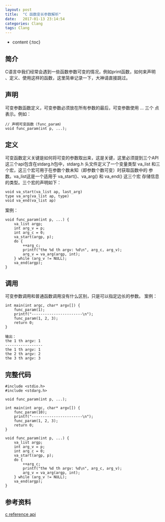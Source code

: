 ```yaml
---
layout: post
title:  "C 函数变长参数解析"
date:   2017-01-13 23:14:54
categories: Clang
tags: Clang
---
```


* content
{:toc}

## 简介

C语言中我们经常会遇到一些函数参数可变的情况，例如print函数，如何来声明
、定义、使用这样的函数，这里简单记录一下，大神请直接跳过。



## 声明

可变参数函数定义，可变参数必须放在所有参数的最后，可变参数使用 ... 三个
点表示。例如：

```
// 声明可变函数（func_param）
void func_param(int p, ...);
```

## 定义

可变函数定义关键是如何将可变的参数取出来，这是关键，这里必须提到三个API
这三个api包含在stdarg.h包中，stdarg.h 头文件定义了一个变量类型 va_list 
和三个宏，这三个宏可用于在参数个数未知（即参数个数可变）时获取函数中的
参数。va_list这是一个适用于 va_start()、va_arg() 和 va_end() 这三个宏
存储信息的类型。三个宏的声明如下：

```
void va_start(va_list ap, last_arg)
type va_arg(va_list ap, type)
void va_end(va_list ap)
```

案例：

```
void func_param(int p, ...) {
	va_list argp;
	int arg_v = p;
	int arg_c = 0;
	va_start(argp, p);
	do {
		++arg_c;
		printf("the %d th argv: %d\n", arg_c, arg_v);
		arg_v = va_arg(argp, int);
	} while (arg_v != NULL);
	va_end(argp);
}
```

## 调用

可变参数调用和普通函数调用没有什么区别，只是可以指定边长的参数。
案例：

```
int main(int argc, char* argv[]) {
	func_param(1);
	printf("-----------------------\n");
	func_param(1, 2, 3);
	return 0;
}

输出：
the 1 th argv: 1
-----------------
the 1 th argv: 1
the 2 th argv: 2
the 3 th argv: 3
```

## 完整代码

```
#include <stdio.h>
#include <stdarg.h>

void func_param(int p, ...);

int main(int argc, char* argv[]) {
	func_param(10);
	printf("-----------------------\n");
	func_param(1, 2, 3);
	return 0;
}

void func_param(int p, ...) {
	va_list argp;
	int arg_v = p;
	int arg_c = 0;
	va_start(argp, p);
	do {
		++arg_c;
		printf("the %d th argv: %d\n", arg_c, arg_v);
		arg_v = va_arg(argp, int);
	} while (arg_v != NULL);
	va_end(argp);
}
```

## 参考资料

[c reference api](http://www.cplusplus.com/reference/cstdarg/)




























